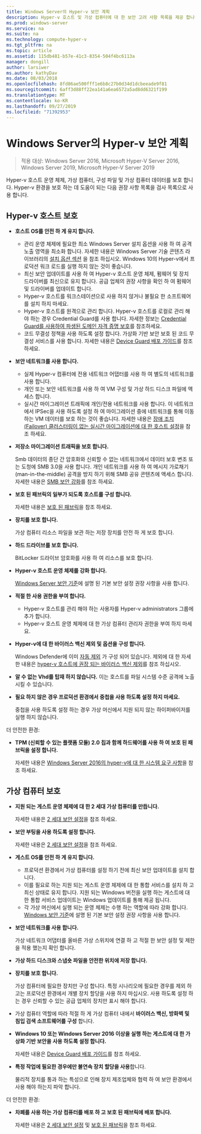 ```yaml
---
title: Windows Server의 Hyper-v 보안 계획
description: Hyper-v 호스트 및 가상 컴퓨터에 대 한 보안 고려 사항 목록을 제공 합니다.
ms.prod: windows-server
ms.service: na
ms.suite: na
ms.technology: compute-hyper-v
ms.tgt_pltfrm: na
ms.topic: article
ms.assetid: 115db481-b57e-41c3-8354-504f4bc6113a
manager: dongill
author: larsiwer
ms.author: kathyDav
ms.date: 08/03/2018
ms.openlocfilehash: 8fd86ae500fff1e6b8c27b0d34d1dcbeeade9f81
ms.sourcegitcommit: 6aff3d88ff22ea141a6ea6572a5ad8dd6321f199
ms.translationtype: MT
ms.contentlocale: ko-KR
ms.lasthandoff: 09/27/2019
ms.locfileid: "71392953"
---
```

# <a name="plan-for-hyper-v-security-in-windows-server"></a>Windows Server의 Hyper-v 보안 계획

>적용 대상: Windows Server 2016, Microsoft Hyper-V Server 2016, Windows Server 2019, Microsoft Hyper-V Server 2019

Hyper-v 호스트 운영 체제, 가상 컴퓨터, 구성 파일 및 가상 컴퓨터 데이터를 보호 합니다. Hyper-v 환경을 보호 하는 데 도움이 되는 다음 권장 사항 목록을 검사 목록으로 사용 합니다.

## <a name="secure-the-hyper-v-host"></a>Hyper-v 호스트 보호
- **호스트 OS를 안전 하 게 유지 합니다.**
    - 관리 운영 체제에 필요한 최소 Windows Server 설치 옵션을 사용 하 여 공격 노출 영역을 최소화 합니다. 자세한 내용은 Windows Server 기술 콘텐츠 라이브러리의 [설치 옵션 섹션](/windows-server/windows-server#installation-options) 을 참조 하십시오. Windows 10의 Hyper-v에서 프로덕션 워크 로드를 실행 하지 않는 것이 좋습니다.
    - 최신 보안 업데이트를 사용 하 여 Hyper-v 호스트 운영 체제, 펌웨어 및 장치 드라이버를 최신으로 유지 합니다. 공급 업체의 권장 사항을 확인 하 여 펌웨어 및 드라이버를 업데이트 합니다.
    - Hyper-v 호스트를 워크스테이션으로 사용 하지 않거나 불필요 한 소프트웨어를 설치 하지 마세요.
    - Hyper-v 호스트를 원격으로 관리 합니다. Hyper-v 호스트를 로컬로 관리 해야 하는 경우 Credential Guard를 사용 합니다. 자세한 정보는 [Credential Guard를 사용하여 파생된 도메인 자격 증명 보호](https://docs.microsoft.com/windows/access-protection/credential-guard/credential-guard)를 참조하세요.
    - 코드 무결성 정책을 사용 하도록 설정 합니다. 가상화 기반 보안 보호 된 코드 무결성 서비스를 사용 합니다. 자세한 내용은 [Device Guard 배포 가이드](https://docs.microsoft.com/windows/device-security/device-guard/device-guard-deployment-guide)를 참조 하세요.
- **보안 네트워크를 사용 합니다.**
    - 실제 Hyper-v 컴퓨터에 전용 네트워크 어댑터를 사용 하 여 별도의 네트워크를 사용 합니다.
    - 개인 또는 보안 네트워크를 사용 하 여 VM 구성 및 가상 하드 디스크 파일에 액세스 합니다.
    - 실시간 마이그레이션 트래픽에 개인/전용 네트워크를 사용 합니다. 이 네트워크에서 IPSec을 사용 하도록 설정 하 여 마이그레이션 중에 네트워크를 통해 이동 하는 VM 데이터를 보호 하는 것이 좋습니다. 자세한 내용은 [장애 조치 (Failover) 클러스터링이 없는 실시간 마이그레이션에 대 한 호스트 설정](../deploy/set-up-hosts-for-live-migration-without-failover-clustering.md)을 참조 하세요.
- **저장소 마이그레이션 트래픽을 보호 합니다.** 

    Smb 데이터의 종단 간 암호화와 신뢰할 수 없는 네트워크에서 데이터 보호 변조 또는 도청에 SMB 3.0을 사용 합니다. 개인 네트워크를 사용 하 여 메시지 가로채기 (man-in-the-middle) 공격을 방지 하기 위해 SMB 공유 콘텐츠에 액세스 합니다. 자세한 내용은 [SMB 보안 강화](https://technet.microsoft.com/library/dn551363.aspx)를 참조 하세요. 
- **보호 된 패브릭의 일부가 되도록 호스트를 구성 합니다.** 

    자세한 내용은 [보호 된 패브릭](../../../security/guarded-fabric-shielded-vm/guarded-fabric-and-shielded-vms-top-node.md)을 참조 하세요.
- **장치를 보호 합니다.** 

    가상 컴퓨터 리소스 파일을 보관 하는 저장 장치를 안전 하 게 보호 합니다.
    
- **하드 드라이브를 보호 합니다.** 

    BitLocker 드라이브 암호화를 사용 하 여 리소스를 보호 합니다.
    
- **Hyper-v 호스트 운영 체제를 강화 합니다.** 

    [Windows Server 보안 기준](https://docs.microsoft.com/windows/device-security/windows-security-baselines)에 설명 된 기본 보안 설정 권장 사항을 사용 합니다.
    
- **적절 한 사용 권한을 부여 합니다.**
    - Hyper-v 호스트를 관리 해야 하는 사용자를 Hyper-v administrators 그룹에 추가 합니다.
    - Hyper-v 호스트 운영 체제에 대 한 가상 컴퓨터 관리자 권한을 부여 하지 마세요.

- **Hyper-v에 대 한 바이러스 백신 제외 및 옵션을 구성 합니다.**  

    Windows Defender에 이미 [자동 제외](https://docs.microsoft.com/windows/security/threat-protection/windows-defender-antivirus/configure-server-exclusions-windows-defender-antivirus) 가 구성 되어 있습니다. 제외에 대 한 자세한 내용은 [hyper-v 호스트에 권장 되는 바이러스 백신 제외](https://support.microsoft.com/kb/3105657)를 참조 하십시오. 

- **알 수 없는 Vhd를 탑재 하지 않습니다.** 이는 호스트를 파일 시스템 수준 공격에 노출 시킬 수 있습니다.

- **필요 하지 않은 경우 프로덕션 환경에서 중첩을 사용 하도록 설정 하지 마세요.**

    중첩을 사용 하도록 설정 하는 경우 가상 머신에서 지원 되지 않는 하이퍼바이저를 실행 하지 않습니다.  

더 안전한 환경:

- **TPM (신뢰할 수 있는 플랫폼 모듈) 2.0 칩과 함께 하드웨어를 사용 하 여 보호 된 패브릭을 설정 합니다.** 

    자세한 내용은 [Windows Server 2016의 hyper-v에 대 한 시스템 요구 사항](../system-requirements-for-hyper-v-on-windows.md)을 참조 하세요.

## <a name="secure-virtual-machines"></a>가상 컴퓨터 보호
- **지원 되는 게스트 운영 체제에 대 한 2 세대 가상 컴퓨터를 만듭니다.** 

    자세한 내용은 [2 세대 보안 설정](../learn-more/Generation-2-virtual-machine-security-settings-for-Hyper-V.md)을 참조 하세요.
    
- **보안 부팅을 사용 하도록 설정 합니다.** 

    자세한 내용은 [2 세대 보안 설정](../learn-more/Generation-2-virtual-machine-security-settings-for-Hyper-V.md)을 참조 하세요.
    
- **게스트 OS를 안전 하 게 유지 합니다.**

    - 프로덕션 환경에서 가상 컴퓨터를 설정 하기 전에 최신 보안 업데이트를 설치 합니다.
    - 이를 필요로 하는 지원 되는 게스트 운영 체제에 대 한 통합 서비스를 설치 하 고 최신 상태로 유지 합니다. 지원 되는 Windows 버전을 실행 하는 게스트에 대 한 통합 서비스 업데이트는 Windows 업데이트를 통해 제공 됩니다.
    - 각 가상 머신에서 실행 되는 운영 체제는 수행 하는 역할에 따라 강화 합니다. [Windows 보안 기준](https://docs.microsoft.com/windows/device-security/windows-security-baselines)에 설명 된 기본 보안 설정 권장 사항을 사용 합니다.
    
- **보안 네트워크를 사용 합니다.** 

    가상 네트워크 어댑터를 올바른 가상 스위치에 연결 하 고 적절 한 보안 설정 및 제한을 적용 했는지 확인 합니다.
    
- **가상 하드 디스크와 스냅숏 파일을 안전한 위치에 저장 합니다.**

- **장치를 보호 합니다.** 

    가상 컴퓨터에 필요한 장치만 구성 합니다. 특정 시나리오에 필요한 경우를 제외 하 고는 프로덕션 환경에서 개별 장치 할당을 사용 하지 마십시오. 사용 하도록 설정 하는 경우 신뢰할 수 있는 공급 업체의 장치만 표시 해야 합니다. 
    
- 가상 컴퓨터 역할에 따라 적절 하 게 가상 컴퓨터 내에서 **바이러스 백신, 방화벽 및 침입 검색 소프트웨어를 구성** 합니다.

- **Windows 10 또는 Windows Server 2016 이상을 실행 하는 게스트에 대 한 가상화 기반 보안을 사용 하도록 설정 합니다.** 

    자세한 내용은 [Device Guard 배포 가이드](https://docs.microsoft.com/windows/device-security/device-guard/device-guard-deployment-guide)를 참조 하세요.
    
- **특정 작업에 필요한 경우에만 불연속 장치 할당을 사용**합니다. 

    물리적 장치를 통과 하는 특성으로 인해 장치 제조업체와 협력 하 여 보안 환경에서 사용 해야 하는지 파악 합니다.

더 안전한 환경:

- **차폐를 사용 하는 가상 컴퓨터를 배포 하 고 보호 된 패브릭에 배포 합니다.** 

    자세한 내용은 [2 세대 보안 설정](../learn-more/Generation-2-virtual-machine-security-settings-for-Hyper-V.md) 및 [보호 된 패브릭](../../../security/guarded-fabric-shielded-vm/guarded-fabric-and-shielded-vms-top-node.md)을 참조 하세요.
